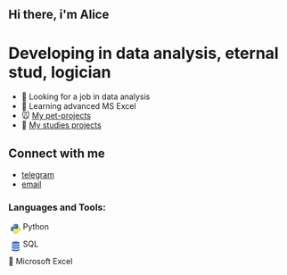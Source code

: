 ## Hi there, i'm Alice

# Developing in data analysis, eternal stud, logician

- 🔭 Looking for a job in data analysis
- 🌱 Learning advanced MS Excel
- 🐭 [My pet-projects](https://github.com/AlicePashuto/pet-projects)
- 📒 [My studies projects](https://github.com/AlicePashuto/Studies-Project)

## Connect with me
  - [telegram](https://t.me/binevsky)
  - <a href="mailto:https:/alisa.brener@yandex.ru">email</a>
  
### Languages and Tools:
<img align="left" alt="python" width="26px" src="https://raw.githubusercontent.com/github/explore/80688e429a7d4ef2fca1e82350fe8e3517d3494d/topics/python/python.png" /> Python  

<img align="left" alt="sql" width="26px" src="https://raw.githubusercontent.com/github/explore/80688e429a7d4ef2fca1e82350fe8e3517d3494d/topics/sql/sql.png" /> SQL

💚    Microsoft Excel

